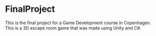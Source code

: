# FinalProject
This is the final project for a Game Development course in Copenhagen. This is a 3D escape room game that was made using Unity and C#.
